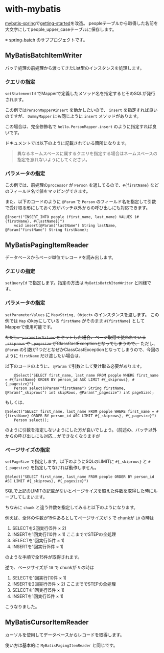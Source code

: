 # with-mybatis
[mybatis-spring](http://www.mybatis.org/spring/ja/batch.html)で[getting-started](../getting-started)を改造。
peopleテーブルから取得した名前を大文字にしてpeople_upper_caseテーブルに保存します。

※ [spring-batch](../) のサブプロジェクトです。

## MyBatisBatchItemWriter
バッチ処理の前処理から渡ってきたList型のインスタンスを処理します。

### クエリの指定
`setStatementId` でMapperで定義したメソッド名を指定するとそのSQLが発行されます。

この例では`PersonMapper#insert` を動かしたいので、 `insert` を指定すれば良いのですが、 `DummyMapper` にも同じように `insert` メソッドがあります。

この場合は、完全修飾名で `hello.PersonMapper.insert` のように指定すれば良いです。

ドキュメントでは以下のように記載されている箇所になります。
>異なるネームスペースに属するクエリを指定する場合はネームスペースの指定を忘れないようにしてください。 

### パラメータの指定
この例では、前処理の`processor` が `Person` を返してるので、`#{firstName}` などのフィールド名で値をマッピングできます。
  
また、以下のコードのように `@Param` で `Person` のフィールド名を指定して引数で受け取る形にしておく方がバッチ以外からの呼び出しにも対応できます。
```
@Insert("INSERT INTO people (first_name, last_name) VALUES (#{firstName}, #{lastName})")
    void insert(@Param("lastName") String lastName, @Param("firstName") String firstName);
```

## MyBatisPagingItemReader
データベースからページ単位でレコードを読み出します。

### クエリの指定
`setQueryId` で指定します。指定の方法は `MyBatisBatchItemWriter` と同様です。

### パラメータの指定
`setParameterValues` に `Map<String, Object>` のインスタンスを渡します。
この例では `Map` のkeyにしている `firstName` がそのまま `#{firstName}` としてMapperで使用可能です。

~~ただし、`parameterValues` をセットした場合、ページ取得で使われている `_skiprows` や `_pagesize` がClassCastExceptionとなってしまうので、~~
ただし、 `@Param` の引数が1つだとなぜかClassCastExceptionとなってしまうので、今回のように `firstName` だけ渡したい場合は、

以下のコードのように、 `@Param` で引数として受け取る必要があります。
```
    @Select("SELECT first_name, last_name FROM people WHERE first_name = #{firstName} ORDER BY person_id ASC LIMIT #{_skiprows}, #{_pagesize}")
    Person select(@Param("firstName") String firstName, @Param("_skiprows") int skipRows, @Param("_pagesize") int pageSize);
```

もしくは、
```
@Select("SELECT first_name, last_name FROM people WHERE first_name = #{firstName} ORDER BY person_id ASC LIMIT #{_skiprows}, #{_pagesize}")
    Person select();
```
のように引数を指定しないようにした方が良いでしょう。（前述の、バッチ以外からの呼び出しにも対応... ができなくなりますが

### ページサイズの指定
`setPageSize` で指定します。以下のようにSQLのLIMITに `#{_skiprows}` と `#{_pagesize}` を指定してなければ動作しません。
```
@Select("SELECT first_name, last_name FROM people ORDER BY person_id ASC LIMIT #{_skiprows}, #{_pagesize}")
```
SQLで上記のLIMITの記載がないとページサイズを超えた件数を取得した時にループしてしまいます。

ちなみに `chunk` と違う件数を指定してみると以下のようになります。

例えば、全体の件数が15件あるとしてページサイズが `5` で chunkが `10` の時は
1. SELECTを2回実行(5件 × 2)
2. INSERTを1回実行(10件 × 1) ここまででSTEPの全処理
3. SELECTを1回実行(5件 × 1)
4. INSERTを1回実行(5件 × 1)

のような手順で全15件が取得されます。

逆で、ページサイズが `10` で chunkが `5` の時は
1. SELECTを1回実行(10件 × 1)
2. INSERTを2回実行(5件 × 2) ここまででSTEPの全処理
3. SELECTを1回実行(5件 × 1)
4. INSERTを1回実行(5件 × 1)

こうなりました。

## MyBatisCursorItemReader
カーソルを使用してデータベースからレコードを取得します。

使い方は基本的に `MyBatisPagingItemReader` と同じです。
